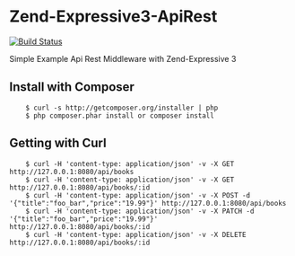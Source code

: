 # Zend-Expressive3-ApiRest

[![Build Status](https://travis-ci.org/Tony133/Zend-Expressive3-ApiRest.svg?branch=master)](https://travis-ci.org/Tony133/Zend-Expressive3-ApiRest)

Simple Example Api Rest Middleware with Zend-Expressive 3

## Install with Composer

```
    $ curl -s http://getcomposer.org/installer | php
    $ php composer.phar install or composer install
```
## Getting with Curl

```
    $ curl -H 'content-type: application/json' -v -X GET http://127.0.0.1:8080/api/books
    $ curl -H 'content-type: application/json' -v -X GET http://127.0.0.1:8080/api/books/:id
    $ curl -H 'content-type: application/json' -v -X POST -d '{"title":"foo_bar","price":"19.99"}' http://127.0.0.1:8080/api/books
    $ curl -H 'content-type: application/json' -v -X PATCH -d '{"title":"foo_bar","price":"19.99"}' http://127.0.0.1:8080/api/books/:id
    $ curl -H 'content-type: application/json' -v -X DELETE http://127.0.0.1:8080/api/books/:id
```
